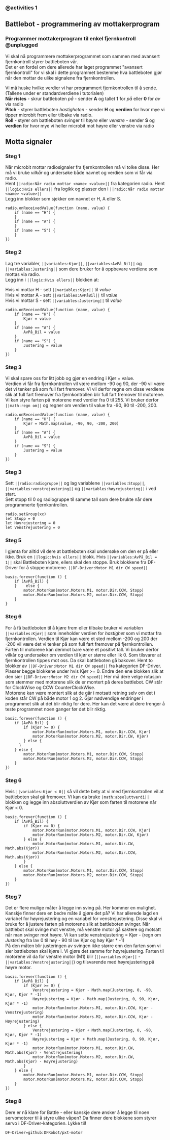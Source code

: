 ### @activities 1

## Battlebot - programmering av mottakerprogram

### Programmer mottakerprogram til enkel fjernkontroll @unplugged
Vi skal nå programmere mottakerprogrammet som sammen med avansert fjernkontroll styrer battleboten vår.   
Det er en fordel om dere allerede har laget programmet "avansert fjernkontroll" for vi skal i dette programmet bestemme hva battleboten gjør når den mottar de ulike signalene fra fjernkontrollen.

Vi må huske hvilke verdier vi har programmert fjernkontrollen til å sende. (Tallene under er standardverdiene i tutorialen)     
__Når ristes__ - skrur battleboten _på_   - sender __A__ og tallet __1__ for _på_ eller __0__ for _av_ via radio   
__Pitch__ - styrer battleboten _hastigheten_  - sender __H__ og __verdien__ for hvor mye vi tipper microbit frem eller tilbake via radio.   
__Roll__ - styrer om battleboten svinger til _høyre_ eller _venstre_  - sender __S__ og __verdien__ for hvor mye vi heller microbit mot høyre eller venstre via radio   
   

## Motta signaler

### Steg 1
Når microbit mottar radiosignaler fra fjernkontrollen må vi tolke disse. Her må vi bruke _vilkår_ og undersøke både navnet og verdien som vi får via radio.  
Hent ``||radio:Når radio mottar <name> <value>||`` fra kategorien radio. Hent ``||logic:Hvis ellers||`` fra logikk og plasser den i ``||radio:Når radio mottar <name> <value>||``   
Legg inn blokker som sjekker om navnet er H, A eller S.
```blocks
radio.onReceivedValue(function (name, value) {
    if (name == "H") {
    }
    if (name == "A") {
    }
    if (name == "S") {
    }
})
```

### Steg 2

Lag tre variabler, ``||variables:Kjør||``, ``||variables:AvPå_Bil||`` og ``||variables:Justering||`` som dere bruker for å oppbevare verdiene som mottas via radio.  
Legg inn i ``||logic:Hvis ellers||`` blokken at: 

Hvis vi mottar H - sett ``||variables:Kjør||`` til _value_  
Hvis vi mottar A - sett ``||variables:AvPåBil||`` til _value_    
Hvis vi mottar S - sett ``||variables:Justering||`` til _value_

```blocks
radio.onReceivedValue(function (name, value) {
    if (name == "H") {
        Kjør = value
    }
    if (name == "A") {
        AvPå_Bil = value
    }
    if (name == "S") {
        Justering = value
    }
})
```
### Steg 3

Vi skal spare oss for litt jobb og gjør en endring i Kjør = value.  
Verdien vi får fra fjernkontrollen vil være mellom -90 og 90, der -90 vil være det vi tenker på som full fart fremover. Vi vil derfor regne om disse verdiene slik at full fart fremover fra fjernkontrollen blir full fart fremover til motorene. Vi kan styre farten på motorene med verdier fra 0 til 255. 
Vi bruker derfor ``||math:regn om||`` og regner om verdien til value fra -90, 90 til -200, 200.

```blocks
radio.onReceivedValue(function (name, value) {
    if (name == "H") {
        Kjør = Math.map(value, -90, 90, -200, 200)
    }
    if (name == "A") {
        AvPå_Bil = value
    }
    if (name == "S") {
        Justering = value
    }
})
```

### Steg 3
Sett ``||radio:radiogruppe||`` og lag variablene ``||variables:Stopp||``, ``||variables:venstrejustering||`` og ``||variables:høyrejustering||`` i ved start.  
Sett stopp til 0 og radiogruppe til samme tall som dere brukte når dere programmerte fjernkontrollen.

```blocks
radio.setGroup(xx)
let Stopp = 0
let Høyrejustering = 0
let Venstrejustering = 0
```

### Steg 5
I gjenta for alltid vil dere at battleboten skal undersøke om den er på eller ikke. 
Bruk en ``||logic:hvis ellers||`` blokk. 
Hvis ``||variables:AvPå_Bil = 1||`` skal Battleboten kjøre, ellers skal den stoppe. 
Bruk blokkene fra DF-Driver for å stoppe motorene. ``||DF-Driver:Motor M1 dir CW speed||``

```blocks
basic.forever(function () {
    if (AvPå_Bil) {
    }    else {
        motor.MotorRun(motor.Motors.M1, motor.Dir.CCW, Stopp)
        motor.MotorRun(motor.Motors.M2, motor.Dir.CCW, Stopp)
    }
}
```

### Steg 6

For å få battleboten til å kjøre frem eller tilbake bruker vi variablen ``||variables:Kjør||`` som inneholder verdien for _hastighet_ som vi mottar fra fjernkontrollen.
Verdien til Kjør kan være et sted mellom -200 og 200 der -200 vil være det vi tenker på som full fart fremover på fjernkontrollen. Farten til motorene kan derimot bare være et positivt tall. 
Vi bruker derfor vilkår og undersøker om verdien til kjør er større eller lik 0. Som tilsvarer at fjernkontrollen tippes mot oss. Da skal battleboten gå bakover. 
Hent to blokker av ``||DF-Driver:Motor M1 dir CW speed||`` fra kategorien DF-Driver. Plasser begge blokkene under hvis Kjør >= 0. Endre den ene blokken slik at den sier ``||DF-Driver:Motor M2 dir CW speed||``
Her må dere velge rotasjon som stemmer med motorene slik de er montert på deres battlebot. CW står for ClockWise og CCW CounterClockWise.   
Motorene kan være montert slik at de går i motsatt retning selv om det i koden står CW på både motor 1 og 2. Gjør nødvendige endringer i programmet slik at det blir riktig for dere.
Her kan det være at dere trenger å teste programmet noen ganger før det blir riktig.

```blocks
basic.forever(function () {
    if (AvPå_Bil) {
        if (Kjør >= 0) {
            motor.MotorRun(motor.Motors.M1, motor.Dir.CCW, Kjør)
            motor.MotorRun(motor.Motors.M2, motor.Dir.CW, Kjør)
        } else {
      }
    } else {
        motor.MotorRun(motor.Motors.M1, motor.Dir.CCW, Stopp)
        motor.MotorRun(motor.Motors.M2, motor.Dir.CCW, Stopp)
    }
})
```

### Steg 6
Hvis ``||variables:Kjør < 0||`` så vil dette bety at vi med fjernkontrollen vil at battleboten skal gå fremover. Vi kan da bruke ``|math:absoluttverdi||`` blokken og legge inn absoluttverdien av Kjør som farten til motorene når Kjør < 0.
 
```blocks
basic.forever(function () {
    if (AvPå_Bil) {
        if (Kjør >= 0) {
            motor.MotorRun(motor.Motors.M1, motor.Dir.CCW, Kjør)
            motor.MotorRun(motor.Motors.M2, motor.Dir.CW, Kjør)
        } else {
            motor.MotorRun(motor.Motors.M1, motor.Dir.CW, Math.abs(Kjør))
            motor.MotorRun(motor.Motors.M2, motor.Dir.CCW, Math.abs(Kjør))
        }
    } else {
        motor.MotorRun(motor.Motors.M1, motor.Dir.CCW, Stopp)
        motor.MotorRun(motor.Motors.M2, motor.Dir.CCW, Stopp)
    }
})
```
### Steg 7

Det er flere mulige måter å legge inn sving på. Her kommer en mulighet. Kanskje finner dere en bedre måte å gjøre det på?
Vi har allerede lagd en variabel  for høyrejustering og en variabel for venstrejustering. Disse skal vi bruke for å justere farten på motorene slik at battleboten svinger.
Når battlebot skal svinge mot venstre, må venstre motor gå saktere og motsatt når man svinger mot høyre.
Vi kan sette venstrejustering = Kjør - (regn om _Justering_ fra lav 0 til høy - 90 til lav Kjør og høy Kjør * -1)  
På den måten blir justeringen av svingen ikke større enn den farten som vi sier battleboten skal kjøre i.
Vi gjøre det samme for høyrejustering. 
Farten til motorene vil da for venstre motor (M1) blir (``||variables:Kjør||`` - ``||variables:Venstrejustering||``) og tilsvarende med høyrejustering på høyre motor.


```blocks
basic.forever(function () {
    if (AvPå_Bil) {
        if (Kjør >= 0) {
            Venstrejustering = Kjør - Math.map(Justering, 0, -90, Kjør, Kjør * -1)
            Høyrejustering = Kjør - Math.map(Justering, 0, 90, Kjør, Kjør * -1)
            motor.MotorRun(motor.Motors.M1, motor.Dir.CCW, Kjør - Venstrejustering)
            motor.MotorRun(motor.Motors.M2, motor.Dir.CCW, Kjør - Høyrejustering)
        } else {
            Venstrejustering = Kjør + Math.map(Justering, 0, -90, Kjør, Kjør * -1)
            Høyrejustering = Kjør + Math.map(Justering, 0, 90, Kjør, Kjør * -1)
            motor.MotorRun(motor.Motors.M1, motor.Dir.CW, Math.abs(Kjør) - Venstrejustering)
            motor.MotorRun(motor.Motors.M2, motor.Dir.CW, Math.abs(Kjør) - Høyrejustering)
        }
    } else {
        motor.MotorRun(motor.Motors.M1, motor.Dir.CCW, Stopp)
        motor.MotorRun(motor.Motors.M2, motor.Dir.CCW, Stopp)
    }
})
```
### Steg 8
Dere er nå klare for Battle - eller kanskje dere ønsker å legge til noen servomotorer til å styre ulike våpen? Da finner dere blokkene som styrer servo i DF-Driver-kategorien. 
Lykke til!


```package
DF-Driver=github:DFRobot/pxt-motor
``` 
